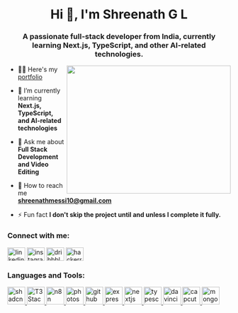 <h1 align="center">Hi 👋, I'm Shreenath G L</h1>
<h3 align="center">A passionate full-stack developer from India, currently learning Next.js, TypeScript, and other AI-related technologies.</h3>

<img align="right" width="370" height="290" src="https://i.pinimg.com/originals/47/f0/34/47f0342cec72b800463bf003eac1257e.gif">

- 👨‍💻 Here's my [portfolio](https://shreenath.vercel.app/)

- 🌱 I’m currently learning **Next.js, TypeScript, and AI-related technologies**

- 💬 Ask me about **Full Stack Development and Video Editing**

- 📧 How to reach me **shreenathmessi10@gmail.com**

- ⚡ Fun fact **I don't skip the project until and unless I complete it fully.**

<h3 align="left">Connect with me:</h3>
<p align="left">
<a href="https://linkedin.com/in/shreenathmessi" target="blank"><img align="center" src="https://asset.brandfetch.io/idJFz6sAsl/id18wpWxxf.svg" alt="linkedin" height="30" width="40" /></a>
<a href="https://instagram.com/shreenath_messi" target="blank"><img align="center" src="https://raw.githubusercontent.com/rahuldkjain/github-profile-readme-generator/master/src/images/icons/Social/instagram.svg" alt="instagram" height="30" width="40" /></a>
<a href="https://dribbble.com/shreenathmessi" target="blank"><img align="center" src="https://raw.githubusercontent.com/rahuldkjain/github-profile-readme-generator/master/src/images/icons/Social/dribbble.svg" alt="dribbble" height="30" width="40" /></a>
<a href="https://www.hackerrank.com/shreenathmessi" target="blank"><img align="center" src="https://raw.githubusercontent.com/rahuldkjain/github-profile-readme-generator/master/src/images/icons/Social/hackerrank.svg" alt="hackerrank" height="30" width="40" /></a>
</p>

<h3 align="left">Languages and Tools:</h3>
<p align="left">
<a href="https://shadcn.dev/" target="_blank" rel="noreferrer"> <img src="https://shadcn.dev/logo.svg" alt="shadcn" width="40" height="40"/> </a>
<a href="https://t3.gg/" target="_blank" rel="noreferrer"> <img src="https://t3.gg/logo.svg" alt="T3 Stack" width="40" height="40"/> </a>
<a href="https://n8n.io/" target="_blank" rel="noreferrer"> <img src="https://n8n.io/logo.svg" alt="n8n" width="40" height="40"/> </a>
<a href="https://www.photoshop.com/en" target="_blank" rel="noreferrer"> <img src="https://upload.wikimedia.org/wikipedia/commons/a/af/Adobe_Photoshop_CC_icon.svg" alt="photoshop" width="40" height="40"/> </a>
<a href="https://github.com/" target="_blank" rel="noreferrer"> <img src="https://github.githubassets.com/images/modules/logos_page/GitHub-Mark.png" alt="github" width="40" height="40"/> </a>
<a href="https://expressjs.com/" target="_blank" rel="noreferrer"> <img src="https://upload.wikimedia.org/wikipedia/commons/6/64/Expressjs.png" alt="expressjs" width="40" height="40"/> </a>
<a href="https://nextjs.org/" target="_blank" rel="noreferrer"> <img src="https://upload.wikimedia.org/wikipedia/commons/8/8e/Nextjs-logo.svg" alt="nextjs" width="40" height="40"/> </a>
<a href="https://www.typescriptlang.org/" target="_blank" rel="noreferrer"> <img src="https://upload.wikimedia.org/wikipedia/commons/4/4c/Typescript_logo_2020.svg" alt="typescript" width="40" height="40"/> </a>
<a href="https://www.blackmagicdesign.com/products/davinciresolve/" target="_blank" rel="noreferrer"> <img src="https://upload.wikimedia.org/wikipedia/commons/5/51/DaVinci_Resolve_17_logo.svg" alt="davinci resolve" width="40" height="40"/> </a>
<a href="https://www.capcut.com/" target="_blank" rel="noreferrer"> <img src="https://upload.wikimedia.org/wikipedia/commons/1/15/CapCut_logo.svg" alt="capcut" width="40" height="40"/> </a>
<a href="https://www.mongodb.com/" target="_blank" rel="noreferrer"> <img src="https://upload.wikimedia.org/wikipedia/en/4/45/MongoDB-Logo.svg" alt="mongodb" width="40" height="40"/> </a>
</p>

